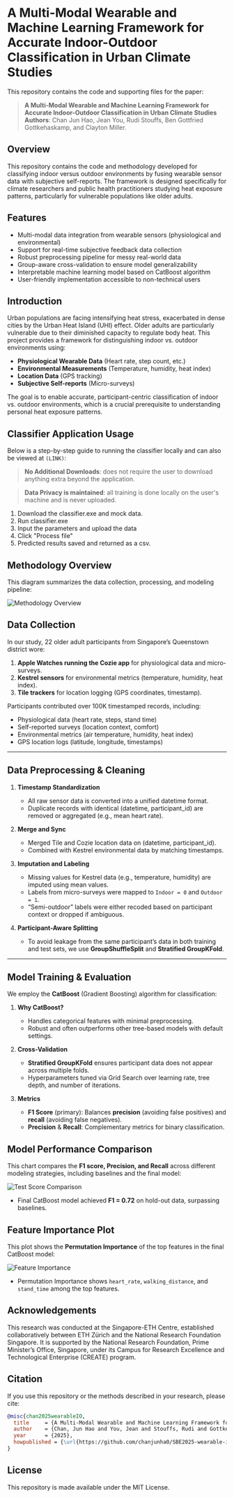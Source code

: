 # A Multi-Modal Wearable and Machine Learning Framework for Accurate Indoor-Outdoor Classification in Urban Climate Studies

This repository contains the code and supporting files for the paper:

> **A Multi-Modal Wearable and Machine Learning Framework for Accurate Indoor-Outdoor Classification in Urban Climate Studies**  
> **Authors**: Chan Jun Hao, Jean You, Rudi Stouffs, Ben Gottfried Gottkehaskamp, and Clayton Miller.

## Overview
This repository contains the code and methodology developed for classifying indoor versus outdoor environments by fusing wearable sensor data with subjective self-reports. The framework is designed specifically for climate researchers and public health practitioners studying heat exposure patterns, particularly for vulnerable populations like older adults.

## Features

- Multi-modal data integration from wearable sensors (physiological and environmental)
- Support for real-time subjective feedback data collection
- Robust preprocessing pipeline for messy real-world data
- Group-aware cross-validation to ensure model generalizability
- Interpretable machine learning model based on CatBoost algorithm
- User-friendly implementation accessible to non-technical users

## Introduction

Urban populations are facing intensifying heat stress, exacerbated in dense cities by the Urban Heat Island (UHI) effect. Older adults are particularly vulnerable due to their diminished capacity to regulate body heat. This project provides a framework for distinguishing indoor vs. outdoor environments using:

- **Physiological Wearable Data** (Heart rate, step count, etc.)
- **Environmental Measurements** (Temperature, humidity, heat index)
- **Location Data** (GPS tracking)
- **Subjective Self-reports** (Micro-surveys)

The goal is to enable accurate, participant-centric classification of indoor vs. outdoor environments, which is a crucial prerequisite to understanding personal heat exposure patterns.

## Classifier Application Usage
Below is a step-by-step guide to running the classifier locally and can also be viewed at `(LINK)`:
>**No Additional Downloads**: does not require the user to download anything extra beyond the application. 

>**Data Privacy is maintained**:  all training is done locally on the user's machine and is never uploaded.

1. Download the classifier.exe and mock data.
2. Run classifier.exe
3. Input the parameters and upload the data
4. Click "Process file"
5. Predicted results saved and returned as a csv.

## Methodology Overview

This diagram summarizes the data collection, processing, and modeling pipeline:

![Methodology Overview](images/sbe2025-methodology.drawio.png)


## Data Collection

In our study, 22 older adult participants from Singapore’s Queenstown district wore:
1. **Apple Watches running the Cozie app** for physiological data and micro-surveys.
2. **Kestrel sensors** for environmental metrics (temperature, humidity, heat index).
3. **Tile trackers** for location logging (GPS coordinates, timestamp).

Participants contributed over 100K timestamped records, including:
- Physiological data (heart rate, steps, stand time)
- Self-reported surveys (location context, comfort)
- Environmental metrics (air temperature, humidity, heat index)
- GPS location logs (latitude, longitude, timestamps)

---

## Data Preprocessing & Cleaning

1. **Timestamp Standardization**  
   - All raw sensor data is converted into a unified datetime format.
   - Duplicate records with identical (datetime, participant_id) are removed or aggregated (e.g., mean heart rate).

2. **Merge and Sync**  
   - Merged Tile and Cozie location data on (datetime, participant_id).  
   - Combined with Kestrel environmental data by matching timestamps.

3. **Imputation and Labeling**  
   - Missing values for Kestrel data (e.g., temperature, humidity) are imputed using mean values.
   - Labels from micro-surveys were mapped to `Indoor = 0` and `Outdoor = 1`.  
   - “Semi-outdoor” labels were either recoded based on participant context or dropped if ambiguous.

4. **Participant-Aware Splitting**  
   - To avoid leakage from the same participant’s data in both training and test sets, we use **GroupShuffleSplit** and **Stratified GroupKFold**.

---

## Model Training & Evaluation

We employ the **CatBoost** (Gradient Boosting) algorithm for classification:

1. **Why CatBoost?**  
   - Handles categorical features with minimal preprocessing.  
   - Robust and often outperforms other tree-based models with default settings.

2. **Cross-Validation**  
   - **Stratified GroupKFold** ensures participant data does not appear across multiple folds.  
   - Hyperparameters tuned via Grid Search over learning rate, tree depth, and number of iterations.

3. **Metrics**  
   - **F1 Score** (primary): Balances **precision** (avoiding false positives) and **recall** (avoiding false negatives).  
   - **Precision** & **Recall**: Complementary metrics for binary classification.

## Model Performance Comparison

This chart compares the **F1 score, Precision, and Recall** across different modeling strategies, including baselines and the final model:

![Test Score Comparison](images/test-score-comparision.png)

- Final CatBoost model achieved **F1 = 0.72** on hold-out data, surpassing baselines. 

## Feature Importance Plot

This plot shows the **Permutation Importance** of the top features in the final CatBoost model:

![Feature Importance](images/perm-importance.png)

- Permutation Importance shows ``heart_rate``, ``walking_distance``, and ``stand_time`` among the top features.

## Acknowledgements

This research was conducted at the Singapore-ETH Centre, established collaboratively between ETH Zürich and the National Research Foundation Singapore. It is supported by the National Research Foundation, Prime Minister’s Office, Singapore, under its Campus for Research Excellence and Technological Enterprise (CREATE) program.

## Citation

If you use this repository or the methods described in your research, please cite:

```bibtex
@misc{chan2025wearableIO,
  title     = {A Multi-Modal Wearable and Machine Learning Framework for Accurate Indoor-Outdoor Classification in Urban Climate Studies},
  author    = {Chan, Jun Hao and You, Jean and Stouffs, Rudi and Gottkehaskamp, Ben Gottfried and Miller, Clayton},
  year      = {2025},
  howpublished = {\url{https://github.com/chanjunha0/SBE2025-wearable-io-classification}},
}
```

## License
This repository is made available under the MIT License. 
